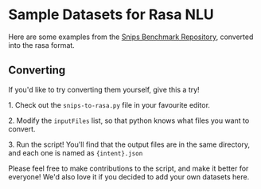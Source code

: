 # Sample Datasets for Rasa NLU
Here are some examples from the [Snips Benchmark Repository](https://github.com/snipsco/nlu-benchmark), converted into the rasa format.

## Converting
If you'd like to try converting them yourself, give this a try!

1\. Check out the `snips-to-rasa.py` file in your favourite editor.

2\. Modify the `inputFiles` list, so that python knows what files you want to convert.

3\. Run the script! You'll find that the output files are in the same directory, and each one is named as `{intent}.json`


Please feel free to make contributions to the script, and make it better for everyone! We'd also love it if you decided to add your own datasets here.
